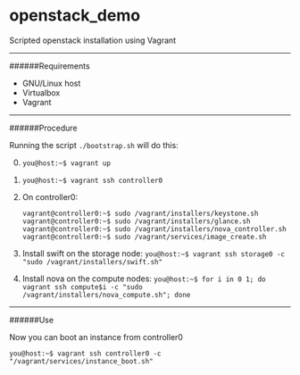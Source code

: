 openstack_demo
==============

Scripted openstack installation using Vagrant

***

######Requirements

* GNU/Linux host
* Virtualbox
* Vagrant

***

######Procedure

Running the script `./bootstrap.sh` will do this:

0. `you@host:~$ vagrant up`
0. `you@host:~$ vagrant ssh controller0`
0. On controller0:

    ``` 
    vagrant@controller0:~$ sudo /vagrant/installers/keystone.sh
    vagrant@controller0:~$ sudo /vagrant/installers/glance.sh
    vagrant@controller0:~$ sudo /vagrant/installers/nova_controller.sh
    vagrant@controller0:~$ sudo /vagrant/services/image_create.sh
    ``` 

0. Install swift on the storage node:
    `you@host:~$ vagrant ssh storage0 -c "sudo /vagrant/installers/swift.sh"`

0. Install nova on the compute nodes:
    `you@host:~$ for i in 0 1; do vagrant ssh compute$i -c "sudo /vagrant/installers/nova_compute.sh"; done`

***

######Use

Now you can boot an instance from controller0

`you@host:~$ vagrant ssh controller0 -c "/vagrant/services/instance_boot.sh"`

